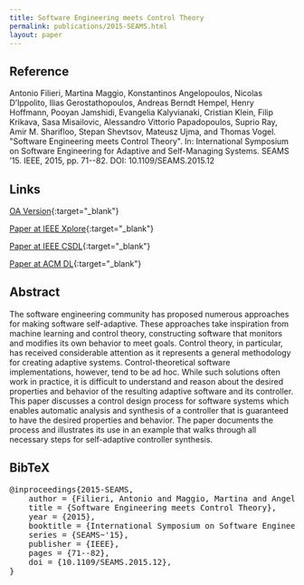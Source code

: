```yaml
---
title: Software Engineering meets Control Theory
permalink: publications/2015-SEAMS.html
layout: paper
---
```


## Reference
Antonio Filieri, Martina Maggio, Konstantinos Angelopoulos, Nicolas D’Ippolito, Ilias Gerostathopoulos, Andreas Berndt Hempel, Henry Hoffmann, Pooyan Jamshidi, Evangelia Kalyvianaki, Cristian Klein, Filip Krikava, Sasa Misailovic, Alessandro Vittorio Papadopoulos, Suprio Ray, Amir M. Sharifloo, Stepan Shevtsov, Mateusz Ujma, and Thomas Vogel. "Software Engineering meets Control Theory". In: International Symposium on Software Engineering for Adaptive and Self-Managing Systems. SEAMS ’15. IEEE, 2015, pp. 71--82. DOI: 10.1109/SEAMS.2015.12

## Links
[OA Version](https://hal.inria.fr/hal-01119461/){:target="_blank"}

[Paper at IEEE Xplore](https://doi.org/10.1109/SEAMS.2015.12){:target="_blank"}

[Paper at IEEE CSDL](http://doi.ieeecomputersociety.org/10.1109/SEAMS.2015.12){:target="_blank"}

[Paper at ACM DL](http://dl.acm.org/citation.cfm?id=2821370){:target="_blank"}

## Abstract
The software engineering community has proposed numerous approaches for making software self-adaptive. These approaches take inspiration from machine learning and control theory, constructing software that monitors and modifies its own behavior to meet goals. Control theory, in particular, has received considerable attention as it represents a general methodology for creating adaptive systems. Control-theoretical software implementations, however, tend to be ad hoc. While such solutions often work in practice, it is difficult to understand and reason about the desired properties and behavior of the resulting adaptive software and its controller. This paper discusses a control design process for software systems which enables automatic analysis and synthesis of a controller that is guaranteed to have the desired properties and behavior. The paper documents the process and illustrates its use in an example that walks through all necessary steps for self-adaptive controller synthesis.

## BibTeX

<div class="bibtex">
<pre>@inproceedings{2015-SEAMS,
    author = {Filieri, Antonio and Maggio, Martina and Angelopoulos, Konstantinos and D’Ippolito, Nicolas and Gerostathopoulos, Ilias and Hempel, Andreas Berndt and Hoffmann, Henry and Jamshidi, Pooyan and Kalyvianaki, Evangelia and Klein, Cristian and Krikava, Filip and Misailovic, Sasa and Papadopoulos, Alessandro Vittorio and Ray, Suprio and Sharifloo, Amir M. and Shevtsov, Stepan and Ujma, Mateusz and Vogel, Thomas},
    title = {Software Engineering meets Control Theory},
    year = {2015},
    booktitle = {International Symposium on Software Engineering for Adaptive and Self-Managing Systems},
    series = {SEAMS~'15},
    publisher = {IEEE},
    pages = {71--82},
    doi = {10.1109/SEAMS.2015.12},
}</pre>
</div>
